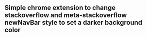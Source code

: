 ## Simple chrome extension to change stackoverflow and meta-stackoverflow newNavBar style to set a darker background color

